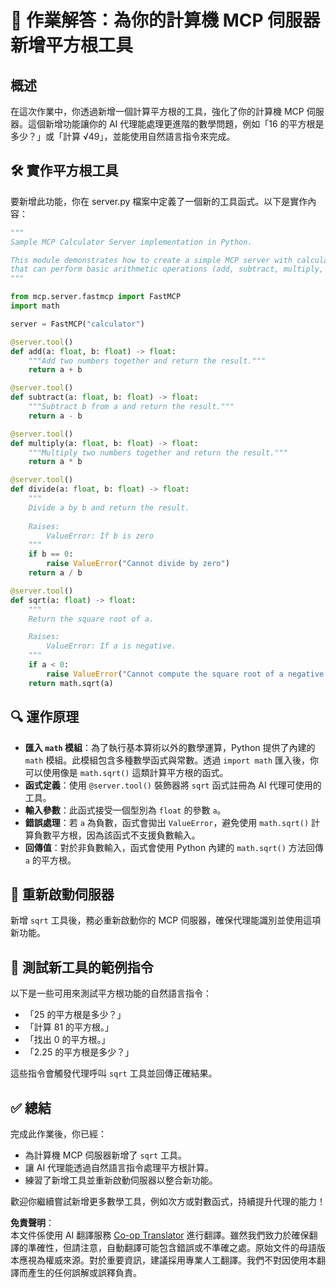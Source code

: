 <!--
CO_OP_TRANSLATOR_METADATA:
{
  "original_hash": "e9490aedc71f99bc774af57b207a7adb",
  "translation_date": "2025-07-13T21:45:38+00:00",
  "source_file": "03-GettingStarted/07-aitk/solution/README.md",
  "language_code": "tw"
}
-->
# 📘 作業解答：為你的計算機 MCP 伺服器新增平方根工具

## 概述
在這次作業中，你透過新增一個計算平方根的工具，強化了你的計算機 MCP 伺服器。這個新增功能讓你的 AI 代理能處理更進階的數學問題，例如「16 的平方根是多少？」或「計算 √49」，並能使用自然語言指令來完成。

## 🛠️ 實作平方根工具
要新增此功能，你在 server.py 檔案中定義了一個新的工具函式。以下是實作內容：

```python
"""
Sample MCP Calculator Server implementation in Python.

This module demonstrates how to create a simple MCP server with calculator tools
that can perform basic arithmetic operations (add, subtract, multiply, divide).
"""

from mcp.server.fastmcp import FastMCP
import math

server = FastMCP("calculator")

@server.tool()
def add(a: float, b: float) -> float:
    """Add two numbers together and return the result."""
    return a + b

@server.tool()
def subtract(a: float, b: float) -> float:
    """Subtract b from a and return the result."""
    return a - b

@server.tool()
def multiply(a: float, b: float) -> float:
    """Multiply two numbers together and return the result."""
    return a * b

@server.tool()
def divide(a: float, b: float) -> float:
    """
    Divide a by b and return the result.
    
    Raises:
        ValueError: If b is zero
    """
    if b == 0:
        raise ValueError("Cannot divide by zero")
    return a / b

@server.tool()
def sqrt(a: float) -> float:
    """
    Return the square root of a.

    Raises:
        ValueError: If a is negative.
    """
    if a < 0:
        raise ValueError("Cannot compute the square root of a negative number.")
    return math.sqrt(a)
```

## 🔍 運作原理

- **匯入 `math` 模組**：為了執行基本算術以外的數學運算，Python 提供了內建的 `math` 模組。此模組包含多種數學函式與常數。透過 `import math` 匯入後，你可以使用像是 `math.sqrt()` 這類計算平方根的函式。
- **函式定義**：使用 `@server.tool()` 裝飾器將 `sqrt` 函式註冊為 AI 代理可使用的工具。
- **輸入參數**：此函式接受一個型別為 `float` 的參數 `a`。
- **錯誤處理**：若 `a` 為負數，函式會拋出 `ValueError`，避免使用 `math.sqrt()` 計算負數平方根，因為該函式不支援負數輸入。
- **回傳值**：對於非負數輸入，函式會使用 Python 內建的 `math.sqrt()` 方法回傳 `a` 的平方根。

## 🔄 重新啟動伺服器
新增 `sqrt` 工具後，務必重新啟動你的 MCP 伺服器，確保代理能識別並使用這項新功能。

## 💬 測試新工具的範例指令
以下是一些可用來測試平方根功能的自然語言指令：

- 「25 的平方根是多少？」
- 「計算 81 的平方根。」
- 「找出 0 的平方根。」
- 「2.25 的平方根是多少？」

這些指令會觸發代理呼叫 `sqrt` 工具並回傳正確結果。

## ✅ 總結
完成此作業後，你已經：

- 為計算機 MCP 伺服器新增了 `sqrt` 工具。
- 讓 AI 代理能透過自然語言指令處理平方根計算。
- 練習了新增工具並重新啟動伺服器以整合新功能。

歡迎你繼續嘗試新增更多數學工具，例如次方或對數函式，持續提升代理的能力！

**免責聲明**：  
本文件係使用 AI 翻譯服務 [Co-op Translator](https://github.com/Azure/co-op-translator) 進行翻譯。雖然我們致力於確保翻譯的準確性，但請注意，自動翻譯可能包含錯誤或不準確之處。原始文件的母語版本應視為權威來源。對於重要資訊，建議採用專業人工翻譯。我們不對因使用本翻譯而產生的任何誤解或誤釋負責。